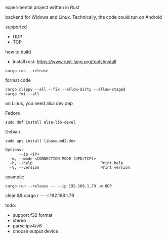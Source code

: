 experimental project written in Rust

backend for Widows and Linux.
Technically, the code could run on Android

supported
- UDP
- TCP

how to build

- install rust: https://www.rust-lang.org/tools/install

```
cargo run --release
```


format code
```
cargo clippy --all --fix --allow-dirty --allow-staged
cargo fmt --all
```

on Linux, you need alsa dev dep

Fedora
```
sudo dnf install alsa-lib-devel
```

Debian
```
sudo apt install libasound2-dev
```

``` shell
Options:
      --ip <IP>
  -m, --mode <CONNECTION MODE (UPD/TCP)>
  -h, --help                              Print help
  -V, --version                           Print version
```

example:
```
cargo run --release -- --ip 192.168.1.79 -m UDP
```



clear && cargo r -- -i 192.168.1.79


todo: 
- support f32 format
- stereo
- parse ipv4/v6
- choose output device
